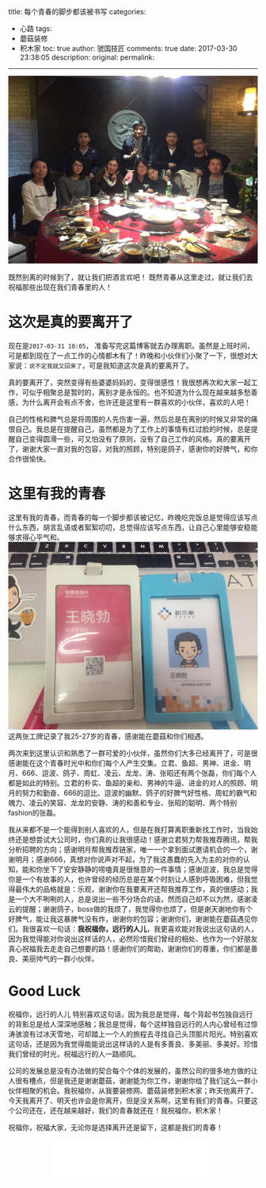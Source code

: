 title: 每个青春的脚步都该被书写
categories:
  - 心路
tags:
  - 蘑菇装修
  - 积木家
toc: true
author: 虢国技匠
comments: true
date: 2017-03-30 23:38:05
description:
original:
permalink:
---
![](/images/mogu/01.jpeg)

既然别离的时候到了，就让我们把酒言欢吧！
既然青春从这里走过，就让我们去祝福那些出现在我们青春里的人！

<!-- more -->

# 这次是真的要离开了
现在是`2017-03-31 10:05`， 准备写完这篇博客就去办理离职。虽然是上班时间，可是都到现在了一点工作的心情都木有了！昨晚和小伙伴们小聚了一下，很想对大家说：`说不定我就又回来了`，可是我知道这次是真的要离开了。

真的要离开了，突然变得有些婆婆妈妈的，变得很感性！我很想再次和大家一起工作，可似乎相聚总是暂时的，离别才是永恒的。也不知道为什么现在越来越多愁善感，为什么离开会有点不舍，也许还是这里有一群喜欢的小伙伴，喜欢的人吧！

自己的性格和脾气总是将周围的人先伤害一遍，然后总是在离别的时候又非常的痛恨自己。我总是在提醒自己，虽然都是为了工作上的事情有红过脸的时候，总是提醒自己变得圆滑一些，可又怕没有了原则，没有了自己工作的风格。真的要离开了，谢谢大家一直对我的包容，对我的照顾，特别是鸽子，感谢你的好脾气，和你合作很愉快。

# 这里有我的青春

这里有我的青春，而青春的每一个脚步都该被记忆，昨晚吃完饭总是觉得应该写点什么东西，胡言乱语或者絮絮叨叨，总觉得应该写点东西，让自己心里能够安稳能够求得心平气和。
![](/images/mogu/02.jpeg)
这两张工牌记录了我25-27岁的青春，感谢能在蘑菇和你们相遇。

两次来到这里认识和熟悉了一群可爱的小伙伴，虽然你们大多已经离开了，可是很感谢能在这个青春时光中和你们每个人产生交集。立君、鱼超、男神、进金、明月、666、逗波、鸽子、周虹、凌云、龙龙、涛、张昭还有两个张磊，你们每个人都是如此的特别。立君的朴实、鱼超的亲和、男神的牛逼、进金的对人的照顾、明月的努力和勤奋、666的逗比、逗波的幽默、鸽子的好脾气好性格、周虹的霸气和魄力、凌云的笑容、龙龙的安静、涛的和善和专业、张昭的聪明、两个特别fashion的张磊。

我从来都不是一个能得到别人喜欢的人，但是在我打算离职重新找工作时，当我始终还是想尝试大公司时，你们真的让我很感动！感谢立君努力帮我推荐腾讯，帮我分析招聘的方向；感谢明月帮我推荐链家，唯一一个拿到面试邀请机会的一个，谢谢明月；感谢666，真想对你说声对不起，为了我这愚蠢的先入为主的对你的认知，能和你坐下了安安静静的唠嗑真是很惬意的一件事情；感谢逗波，我总是觉得你是一个有故事的人，也许曾经的经历总是在某个时刻让人感到呼吸困难，但我觉得最伟大的品格就是：乐观，谢谢你在我要离开还帮我推荐工作，真的很感动；我是一个大不咧咧的人，总是说出一些不分场合的话，然而自己却不以为然，感谢凌云的提醒；谢谢鸽子，boss做的我烦了，我觉得你也烦了，但是谢天谢地你有个好脾气，能让我这暴脾气没有炸，谢谢你的包容；谢谢你们，谢谢能在蘑菇遇见你们。我很喜欢一句话：**我祝福你，远行的人儿**，我更喜欢能对我说出这句话的人，因为我觉得能对你说出这样话的人，必然珍惜我们曾经的相处、也作为一个好朋友真心祝福我去走走自己想要的路！感谢你们的帮助，谢谢你们的尊重，你们都是善良、美丽帅气的一群小伙伴。

# Good Luck
祝福你，远行的人儿
特别喜欢这句话，因为我总是觉得，每个背起书包独自远行的背影总是给人深深地感触；我总是觉得，每个这样独自远行的人内心曾经有过惊涛骇浪有过冰天雪地，可却踏上一个人的旅程去寻找自己头顶那片阳光。特别喜欢这句话，还是因为我觉得能能说出这样话的人是有多善良、多美丽、多美好。珍惜我们曾经的时光，祝福远行的人一路顺风。

公司的发展总是没有办法做的契合每个个体的发展的，虽然公司的很多地方做的让人很有槽点，但是我还是谢谢蘑菇，谢谢能为你工作，谢谢你给了我们这么一群小伙伴相聚的机会。我祝福你，从我要装修网、蘑菇装修到积木家；昨天他离开了、今天我离开了、明天也许会是你离开，但是没关系啊，这里有我们的青春。只要这个公司还在，还在越来越好，我们的青春就还在！我祝福你，积木家！

祝福你，祝福大家，无论你是选择离开还是留下，这都是我们的青春！

<div style="width:330px;margin: 0 auto;">
<iframe frameborder="no" border="0" marginwidth="0" marginheight="0" width=330 height=86 src="//music.163.com/outchain/player?type=2&id=33941662&auto=1&height=66"></iframe>
</div>
